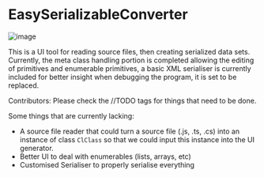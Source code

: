 # EasySerializableConverter

![image](https://imgur.com/Jjk0GyN.png)

This is a UI tool for reading source files, then creating serialized data sets. Currently, the meta class handling portion is completed allowing the editing of primitives and enumerable primitives, a basic XML serialiser is currently included for better insight when debugging the program, it is set to be replaced.

Contributors: Please check the //TODO tags for things that need to be done.

Some things that are currently lacking:

* A source file reader that could turn a source file (.js, .ts, .cs) into an instance of class `ClClass` so that we could input this instance into the UI generator.
* Better UI to deal with enumerables (lists, arrays, etc)
* Customised Serialiser to properly serialise everything
